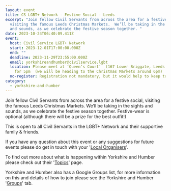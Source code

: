 ```yaml
---
layout: event
title: CS LGBT+ Network - Festive Social - Leeds
excerpt: "Join fellow Civil Servants from across the area for a festive social,
  visiting the famous Leeds Christmas Markets.  We’ll be taking in the sights
  and sounds, as we celebrate the festive season together. "
date: 2023-10-24T06:40:09.411Z
event:
  host: Civil Service LGBT+ Network
  start: 2023-12-01T17:00:00.000Z
  end: ""
  deadline: 2023-11-29T23:55:00.000Z
  email: yorkshireandhumber@civilservice.lgbt
  location: Please meet at ‘Queen’s Court’  (167 Lower Briggate, Leeds LS1 6LY)
    for 5pm  (we will be heading to the Christmas Markets around 6pm)
  no-register: Registration not mandatory, but it would help to keep track of numbers
category:
  - yorkshire-and-humber
---
```

Join fellow Civil Servants from across the area for a festive social, visiting the famous Leeds Christmas Markets.  We’ll be taking in the sights and sounds, as we celebrate the festive season together.  Festive-wear is optional (although there will be a prize for the best outfit!)  

This is open to all Civil Servants in the LGBT+ Network and their supportive family & friends. 

I﻿f you have any question about this event or any suggestions for future events please do get in touch with your '[Local Organisers](mailto:yorkshireandhumber@civilservice.lgbt)'.

T﻿o find out more about what is happening within Yorkshire and Humber please check out their '[Topics](https://www.civilservice.lgbt/topic/yorkshire-and-humber)' page.

Y﻿orkshire and Humber also has a Google Groups list, for more information on this and details of how to join please see the Yorkshire and Humber '[Groups](https://www.civilservice.lgbt/groups/)' tab.